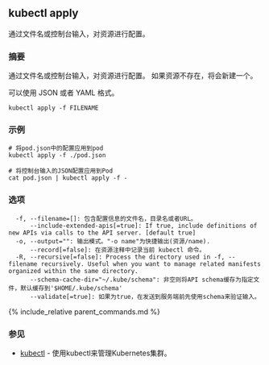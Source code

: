 ---
---

## kubectl apply

通过文件名或控制台输入，对资源进行配置。

### 摘要


通过文件名或控制台输入，对资源进行配置。
如果资源不存在，将会新建一个。

可以使用 JSON 或者 YAML 格式。

```
kubectl apply -f FILENAME
```

### 示例

```
# 将pod.json中的配置应用到pod
kubectl apply -f ./pod.json

# 将控制台输入的JSON配置应用到Pod
cat pod.json | kubectl apply -f -
```

### 选项

```
  -f, --filename=[]: 包含配置信息的文件名，目录名或者URL。
      --include-extended-apis[=true]: If true, include definitions of new APIs via calls to the API server. [default true]
  -o, --output="": 输出模式。"-o name"为快捷输出(资源/name).
      --record[=false]: 在资源注释中记录当前 kubectl 命令。
  -R, --recursive[=false]: Process the directory used in -f, --filename recursively. Useful when you want to manage related manifests organized within the same directory.
      --schema-cache-dir="~/.kube/schema": 非空则将API schema缓存为指定文件，默认缓存到'$HOME/.kube/schema'
      --validate[=true]: 如果为true，在发送到服务端前先使用schema来验证输入。
```

{% include_relative parent_commands.md %}

### 参见

* [kubectl](kubectl.md)	 - 使用kubectl来管理Kubernetes集群。
